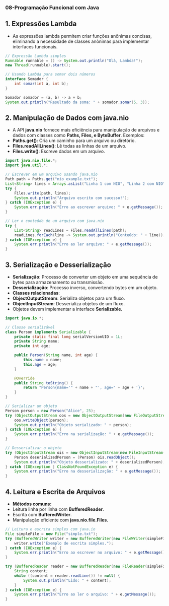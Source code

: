 ### 08-Programação Funcional com Java

## 1. Expressões Lambda

- As expressões lambda permitem criar funções anônimas concisas, eliminando a necessidade de classes anônimas para implementar interfaces funcionais.

```java
// Expressão Lambda simples
Runnable runnable = () -> System.out.println("Olá, Lambda!");
new Thread(runnable).start();

// Usando Lambda para somar dois números
interface Somador {
    int somar(int a, int b);
}

Somador somador = (a, b) -> a + b;
System.out.println("Resultado da soma: " + somador.somar(5, 3));
```

## 2. Manipulação de Dados com java.nio

- A API **java.nio** fornece mais eficiência para manipulação de arquivos e dados com classes como **Paths, Files, e ByteBuffer**.
Exemplos:
- **Paths.get()**: Cria um caminho para um arquivo ou diretório.
- **Files.readAllLines()**: Lê todas as linhas de um arquivo.
- **Files.write()**: Escreve dados em um arquivo.

```java
import java.nio.file.*;
import java.util.*;

// Escrever em um arquivo usando java.nio
Path path = Paths.get("nio_example.txt");
List<String> lines = Arrays.asList("Linha 1 com NIO", "Linha 2 com NIO");
try {
    Files.write(path, lines);
    System.out.println("Arquivo escrito com sucesso!");
} catch (IOException e) {
    System.err.println("Erro ao escrever arquivo: " + e.getMessage());
}

// Ler o conteúdo de um arquivo com java.nio
try {
    List<String> readLines = Files.readAllLines(path);
    readLines.forEach(line -> System.out.println("Conteúdo: " + line));
} catch (IOException e) {
    System.err.println("Erro ao ler arquivo: " + e.getMessage());
}
```

## 3. Serialização e Desserialização

- **Serialização**: Processo de converter um objeto em uma sequência de bytes para armazenamento ou transmissão.
- **Desserialização**: Processo inverso, convertendo bytes em um objeto.
- **Classes relacionadas**:
- **ObjectOutputStream**: Serializa objetos para um fluxo.
- **ObjectInputStream**: Desserializa objetos de um fluxo.
- Objetos devem implementar a interface **Serializable.**

```java
import java.io.*;

// Classe serializável
class Person implements Serializable {
    private static final long serialVersionUID = 1L;
    private String name;
    private int age;

    public Person(String name, int age) {
        this.name = name;
        this.age = age;
    }

    @Override
    public String toString() {
        return "Person{name='" + name + "', age=" + age + '}';
    }
}

// Serializar um objeto
Person person = new Person("Alice", 25);
try (ObjectOutputStream oos = new ObjectOutputStream(new FileOutputStream("person.ser"))) {
    oos.writeObject(person);
    System.out.println("Objeto serializado: " + person);
} catch (IOException e) {
    System.err.println("Erro na serialização: " + e.getMessage());
}

// Desserializar o objeto
try (ObjectInputStream ois = new ObjectInputStream(new FileInputStream("person.ser"))) {
    Person deserializedPerson = (Person) ois.readObject();
    System.out.println("Objeto desserializado: " + deserializedPerson);
} catch (IOException | ClassNotFoundException e) {
    System.err.println("Erro na desserialização: " + e.getMessage());
}
```

## 4. Leitura e Escrita de Arquivos

- **Métodos comuns:**
- Leitura linha por linha com **BufferedReader**.
- Escrita com **BufferedWriter**.
- Manipulação eficiente com **java.nio.file.Files.**


```java
// Leitura e escrita simples com java.io
File simpleFile = new File("simple.txt");
try (BufferedWriter writer = new BufferedWriter(new FileWriter(simpleFile))) {
    writer.write("Exemplo de escrita simples.");
} catch (IOException e) {
    System.err.println("Erro ao escrever no arquivo: " + e.getMessage());
}

try (BufferedReader reader = new BufferedReader(new FileReader(simpleFile))) {
    String content;
    while ((content = reader.readLine()) != null) {
        System.out.println("Lido: " + content);
    }
} catch (IOException e) {
    System.err.println("Erro ao ler o arquivo: " + e.getMessage());
}
```